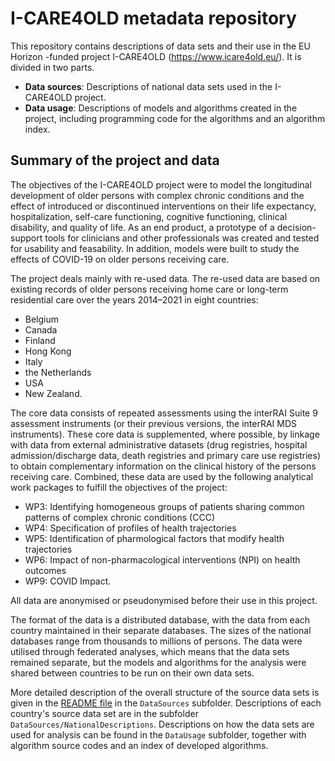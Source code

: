 # I-CARE4OLD metadata repository

This repository contains descriptions of data sets and their use in the EU Horizon -funded project I-CARE4OLD (<https://www.icare4old.eu/>). It is divided in two parts.

* **Data sources**: Descriptions of national data sets used in the I-CARE4OLD project.
* **Data usage**: Descriptions of models and algorithms created in the project, including programming code for the algorithms and an algorithm index.

## Summary of the project and data

The objectives of the I-CARE4OLD project were to model the longitudinal development of older persons with complex chronic conditions and the effect of introduced or discontinued interventions on their life expectancy, hospitalization, self-care functioning, cognitive functioning, clinical disability, and quality of life. As an end product, a prototype of a decision-support tools for clinicians and other professionals was created and tested for usability and feasability. In addition, models were built to study the effects of COVID-19 on older persons receiving care.

The project deals mainly with re-used data. The re-used data are based on existing records of older persons receiving home care or long-term residential care over the years 2014–2021 in eight countries:

* Belgium
* Canada
* Finland
* Hong Kong 
* Italy
* the Netherlands
* USA
* New Zealand.

The core data consists of repeated assessments using the interRAI Suite 9 assessment instruments (or their previous versions, the interRAI MDS instruments). These core data is supplemented, where possible, by linkage with data from external administrative datasets (drug registries, hospital admission/discharge data, death registries and primary care use registries) to obtain complementary information on the clinical history of the persons receiving care. Combined, these data are used by the following analytical work packages to fulfill the objectives of the project:

* WP3: Identifying homogeneous groups of patients sharing common patterns of complex chronic conditions (CCC)
* WP4: Specification of profiles of health trajectories
* WP5: Identification of pharmological factors that modify health trajectories
* WP6: Impact of non-pharmacological interventions (NPI) on health outcomes
* WP9: COVID Impact.

All data are anonymised or pseudonymised before their use in this project. 

The format of the data is a distributed database, with the data from each country maintained in their separate databases. The sizes of the national databases range from thousands to millions of persons. The data were utilised through federated analyses, which means that the data sets remained separate, but the models and algorithms for the analysis were shared between countries to be run on their own data sets.

More detailed description of the overall structure of the source data sets is given in the [README file](DataSources/README.md) in the `DataSources` subfolder. Descriptions of each country's source data set are in the subfolder `DataSources/NationalDescriptions`. Descriptions on how the data sets are used for analysis can be found in the `DataUsage` subfolder, together with algorithm source codes and an index of developed algorithms.
